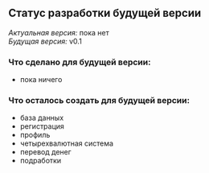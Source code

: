 ## Статус разработки будущей версии

*Актуальная версия:* пока нет  
*Будущая версия:* v0.1  
### Что сделано для будущей версии:
- пока ничего  

### Что осталось создать для будущей версии:
- база данных
- регистрация
- профиль
- четырехвалютная система
- перевод денег
- подработки
